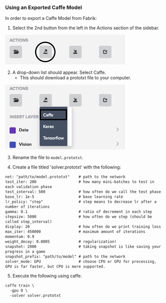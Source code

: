 ### Using an Exported Caffe Model

In order to export a Caffe Model from Fabrik:

1. Select the 2nd button from the left in the Actions section of the sidebar.
<img src="exportbutton.png">

2. A drop-down list should appear. Select Caffe.
    * This should download a prototxt file to your computer.
<img src="exportcaffe.png">

3. Rename the file to `model.prototxt`.

4. Create a file titled 'solver.prototxt' with the following:
  ```
  net: "path/to/model.prototxt"    # path to the network
  test_iter: 200                   # how many mini-batches to test in each validation phase
  test_interval: 500               # how often do we call the test phase
  base_lr: 1e-5                    # base learning rate
  lr_policy: "step"                # step means to decrease lr after a number of iterations
  gamma: 0.1                       # ratio of decrement in each step
  stepsize: 5000                   # how often do we step (should be called step_interval)
  display: 20                      # how often do we print training loss
  max_iter: 450000                 # maximum amount of iterations
  momentum: 0.9
  weight_decay: 0.0005             # regularization!
  snapshot: 2000                   # taking snapshot is like saving your progress in a game
  snapshot_prefix: "path/to/model" # path to the network
  solver_mode: GPU                 # choose CPU or GPU for processing, GPU is far faster, but CPU is more supported.
  ```

5. Execute the following using caffe.
  ```
  caffe train \
    -gpu 0 \
    -solver solver.prototxt
  ```